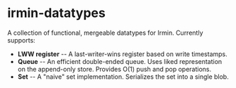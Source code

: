# irmin-datatypes
A collection of functional, mergeable datatypes for Irmin. Currently supports:

 * **LWW register** -- A last-writer-wins register based on write timestamps.
 * **Queue** -- An efficient double-ended queue. Uses liked representation on
	 the append-only store. Provides O(1) push and pop operations.
 * **Set** -- A "naive" set implementation. Serializes the set into a single
	 blob.
